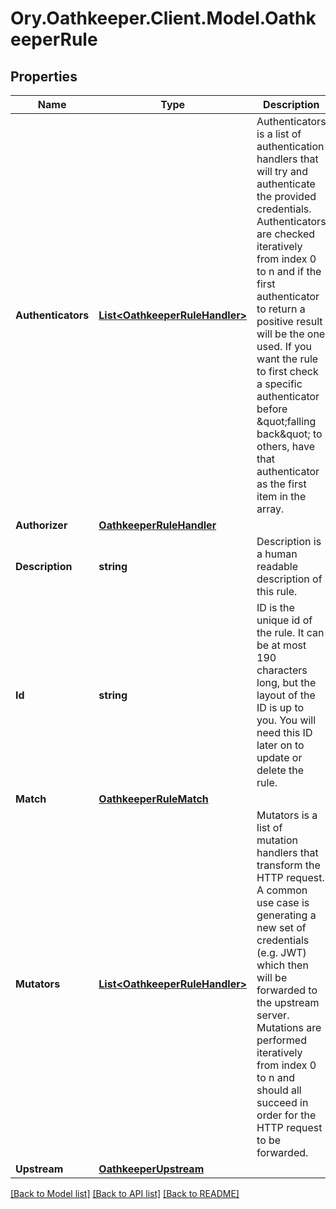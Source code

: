 # Ory.Oathkeeper.Client.Model.OathkeeperRule
## Properties

Name | Type | Description | Notes
------------ | ------------- | ------------- | -------------
**Authenticators** | [**List&lt;OathkeeperRuleHandler&gt;**](OathkeeperRuleHandler.md) | Authenticators is a list of authentication handlers that will try and authenticate the provided credentials. Authenticators are checked iteratively from index 0 to n and if the first authenticator to return a positive result will be the one used.  If you want the rule to first check a specific authenticator  before \&quot;falling back\&quot; to others, have that authenticator as the first item in the array. | [optional] 
**Authorizer** | [**OathkeeperRuleHandler**](OathkeeperRuleHandler.md) |  | [optional] 
**Description** | **string** | Description is a human readable description of this rule. | [optional] 
**Id** | **string** | ID is the unique id of the rule. It can be at most 190 characters long, but the layout of the ID is up to you. You will need this ID later on to update or delete the rule. | [optional] 
**Match** | [**OathkeeperRuleMatch**](OathkeeperRuleMatch.md) |  | [optional] 
**Mutators** | [**List&lt;OathkeeperRuleHandler&gt;**](OathkeeperRuleHandler.md) | Mutators is a list of mutation handlers that transform the HTTP request. A common use case is generating a new set of credentials (e.g. JWT) which then will be forwarded to the upstream server.  Mutations are performed iteratively from index 0 to n and should all succeed in order for the HTTP request to be forwarded. | [optional] 
**Upstream** | [**OathkeeperUpstream**](OathkeeperUpstream.md) |  | [optional] 

[[Back to Model list]](../README.md#documentation-for-models) [[Back to API list]](../README.md#documentation-for-api-endpoints) [[Back to README]](../README.md)

